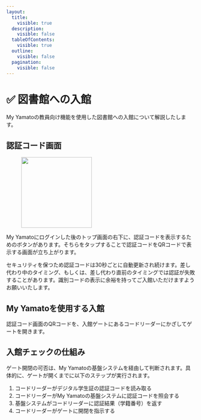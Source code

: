 ```yaml
---
layout:
  title:
    visible: true
  description:
    visible: false
  tableOfContents:
    visible: true
  outline:
    visible: false
  pagination:
    visible: false
---
```


# ✅ 図書館への入館

My Yamatoの教員向け機能を使用した図書館への入館について解説したします。

## 認証コード画面

<figure><img src="https://images.unsplash.com/photo-1706211306706-8f36d91c8379?crop=entropy&#x26;cs=srgb&#x26;fm=jpg&#x26;ixid=M3wxOTcwMjR8MHwxfHJhbmRvbXx8fHx8fHx8fDE3MDg0ODk0NTJ8&#x26;ixlib=rb-4.0.3&#x26;q=85" alt="" width="188"><figcaption></figcaption></figure>

My Yamatoにログインした後のトップ画面の右下に、認証コードを表示するためのボタンがあります。そちらをタップすることで認証コードをQRコードで表示する画面が立ち上がります。

セキュリティを保つため認証コードは30秒ごとに自動更新され続けます。差し代わり中のタイミング、もしくは、差し代わり直前のタイミングでは認証が失敗することがあります。識別コードの表示に余裕を持ってご入館いただけますようお願いいたします。

## My Yamatoを使用する入館

&#x20;認証コード画面のQRコードを、入館ゲートにあるコードリーダーにかざしてゲートを開きます。

## 入館チェックの仕組み

ゲート開閉の可否は、My Yamatoの基盤システムを経由して判断されます。具体的に、ゲートが開くまでに以下のステップが実行されます。

1. コードリーダーがデジタル学生証の認証コードを読み取る
2. コードリーダーがMy Yamatoの基盤システムに認証コードを照会する
3. 基盤システムがコードリーダーに認証結果（学籍番号）を返す
4. コードリーダーがゲートに開閉を指示する
